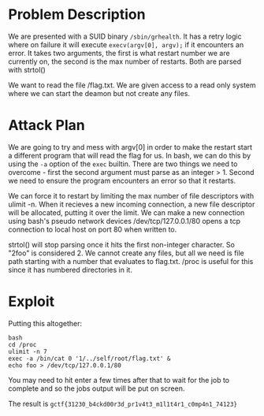 # Problem Description  
We are presented with a SUID binary `/sbin/grhealth`. It has a retry logic
where on failure it will execute `execv(argv[0], argv);` if it encounters an
error. It takes two arguments, the first is what restart number we are
currently on, the second is the max number of restarts. Both are parsed with
strtol()

We want to read the file /flag.txt. We are given access to a read only system
where we can start the deamon but not create any files.

# Attack Plan  
We are going to try and mess with argv[0] in order to make the restart start a
different program that will read the flag for us.  In bash, we can do this by
using the `-a` option of the `exec` builtin. There are two things we need to
overcome - first the second argument must parse as an integer > 1. Second we
need to ensure the program encounters an error so that it restarts.

We can force it to restart by limiting the max number of file descriptors with
ulimit -n. When it recieves a new incoming connection, a new file descriptor
will be allocated, putting it over the limit. We can make a new connection
using bash's pseudo network devices /dev/tcp/127.0.0.1/80 opens a tcp
connection to local host on port 80 when written to.

strtol() will stop parsing once it hits the first non-integer character. So
"2foo" is considered 2. We cannot create any files, but all we need is file
path starting with a number that evaluates to flag.txt. /proc is useful for
this since it has numbered directories in it.

# Exploit  
Putting this altogether:

```  
bash  
cd /proc  
ulimit -n 7  
exec -a /bin/cat 0 '1/../self/root/flag.txt' &  
echo foo > /dev/tcp/127.0.0.1/80

```

You may need to hit enter a few times after that to wait for the job to
complete and so the jobs output will be put on screen.

The result is `gctf{31230_b4ckd00r3d_pr1v4t3_m1l1t4r1_c0mp4n1_74123}`